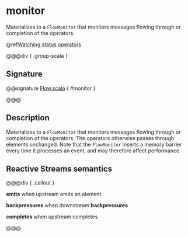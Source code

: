 # monitor

Materializes to a `FlowMonitor` that monitors messages flowing through or completion of the operators.

@ref[Watching status operators](../index.md#watching-status-operators)

@@@div { .group-scala }

## Signature

@@signature [Flow.scala](/akka-stream/src/main/scala/akka/stream/scaladsl/Flow.scala) { #monitor }

@@@

## Description

Materializes to a `FlowMonitor` that monitors messages flowing through or completion of the operators. The operators otherwise
passes through elements unchanged. Note that the `FlowMonitor` inserts a memory barrier every time it processes an
event, and may therefore affect performance.

## Reactive Streams semantics

@@@div { .callout }

**emits** when upstream emits an element

**backpressures** when downstream **backpressures**

**completes** when upstream completes

@@@

